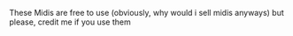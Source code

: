 These Midis are free to use (obviously, why would i sell midis anyways) but please, credit me if you use them
